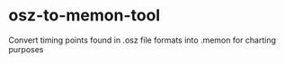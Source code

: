 # osz-to-memon-tool
Convert timing points found in .osz file formats into .memon for charting purposes
